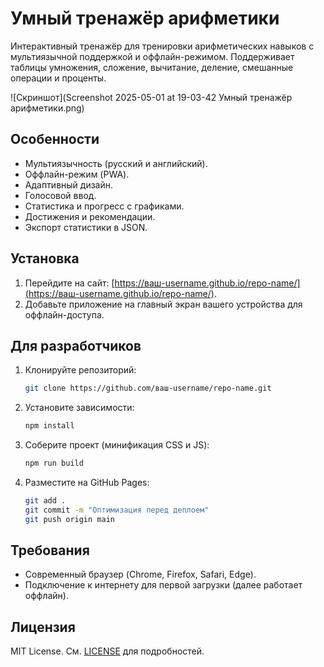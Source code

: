 # Умный тренажёр арифметики

Интерактивный тренажёр для тренировки арифметических навыков с мультиязычной поддержкой и оффлайн-режимом. Поддерживает таблицы умножения, сложение, вычитание, деление, смешанные операции и проценты.

![Скриншот](Screenshot 2025-05-01 at 19-03-42 Умный тренажёр арифметики.png)

## Особенности
- Мультиязычность (русский и английский).
- Оффлайн-режим (PWA).
- Адаптивный дизайн.
- Голосовой ввод.
- Статистика и прогресс с графиками.
- Достижения и рекомендации.
- Экспорт статистики в JSON.

## Установка
1. Перейдите на сайт: [https://ваш-username.github.io/repo-name/](https://ваш-username.github.io/repo-name/).
2. Добавьте приложение на главный экран вашего устройства для оффлайн-доступа.

## Для разработчиков
1. Клонируйте репозиторий:
   ```bash
   git clone https://github.com/ваш-username/repo-name.git
   ```
2. Установите зависимости:
   ```bash
   npm install
   ```
3. Соберите проект (минификация CSS и JS):
   ```bash
   npm run build
   ```
4. Разместите на GitHub Pages:
   ```bash
   git add .
   git commit -m "Оптимизация перед деплоем"
   git push origin main
   ```

## Требования
- Современный браузер (Chrome, Firefox, Safari, Edge).
- Подключение к интернету для первой загрузки (далее работает оффлайн).

## Лицензия
MIT License. См. [LICENSE](LICENSE) для подробностей.

